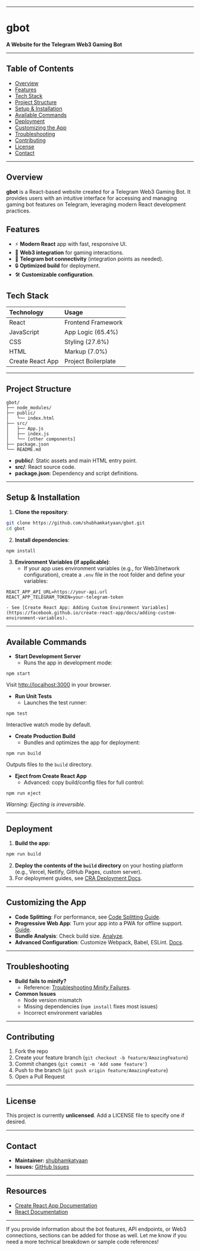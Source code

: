 ***

# gbot

**A Website for the Telegram Web3 Gaming Bot**

***

## Table of Contents

- [Overview](#overview)
- [Features](#features)
- [Tech Stack](#tech-stack)
- [Project Structure](#project-structure)
- [Setup \& Installation](#setup--installation)
- [Available Commands](#available-commands)
- [Deployment](#deployment)
- [Customizing the App](#customizing-the-app)
- [Troubleshooting](#troubleshooting)
- [Contributing](#contributing)
- [License](#license)
- [Contact](#contact)

***

## Overview

**gbot** is a React-based website created for a Telegram Web3 Gaming Bot. It provides users with an intuitive interface for accessing and managing gaming bot features on Telegram, leveraging modern React development practices.

## Features

- ⚡ **Modern React** app with fast, responsive UI.
- 🔗 **Web3 integration** for gaming interactions.
- 🤖 **Telegram bot connectivity** (integration points as needed).
- 🔒 **Optimized build** for deployment.
- 🛠️ **Customizable configuration**.


## Tech Stack

| Technology | Usage |
| :-- | :-- |
| React | Frontend Framework |
| JavaScript | App Logic (65.4%) |
| CSS | Styling (27.6%) |
| HTML | Markup (7.0%) |
| Create React App | Project Boilerplate |


***

## Project Structure

```
gbot/
├── node_modules/
├── public/
│   └── index.html
├── src/
│   ├── App.js
│   ├── index.js
│   └── [other components]
├── package.json
└── README.md
```

- **public/**: Static assets and main HTML entry point.
- **src/**: React source code.
- **package.json**: Dependency and script definitions.

***

## Setup \& Installation

1. **Clone the repository**:

```bash
git clone https://github.com/shubhamkatyaan/gbot.git
cd gbot
```

2. **Install dependencies**:

```bash
npm install
```

3. **Environment Variables (if applicable)**:
    - If your app uses environment variables (e.g., for Web3/network configuration), create a `.env` file in the root folder and define your variables:

```
REACT_APP_API_URL=https://your-api.url
REACT_APP_TELEGRAM_TOKEN=your-telegram-token
```

    - See [Create React App: Adding Custom Environment Variables](https://facebook.github.io/create-react-app/docs/adding-custom-environment-variables).

***

## Available Commands

- **Start Development Server**
    - Runs the app in development mode:

```
npm start
```

Visit [http://localhost:3000](http://localhost:3000) in your browser.
- **Run Unit Tests**
    - Launches the test runner:

```
npm test
```

Interactive watch mode by default.
- **Create Production Build**
    - Bundles and optimizes the app for deployment:

```
npm run build
```

Outputs files to the `build` directory.
- **Eject from Create React App**
    - Advanced: copy build/config files for full control:

```
npm run eject
```

*Warning: Ejecting is irreversible.*

***

## Deployment

1. **Build the app:**

```bash
npm run build
```

2. **Deploy the contents of the `build` directory** on your hosting platform (e.g., Vercel, Netlify, GitHub Pages, custom server).
3. For deployment guides, see [CRA Deployment Docs](https://facebook.github.io/create-react-app/docs/deployment).

***

## Customizing the App

- **Code Splitting**: For performance, see [Code Splitting Guide](https://facebook.github.io/create-react-app/docs/code-splitting).
- **Progressive Web App**: Turn your app into a PWA for offline support. [Guide](https://facebook.github.io/create-react-app/docs/making-a-progressive-web-app).
- **Bundle Analysis**: Check build size. [Analyze](https://facebook.github.io/create-react-app/docs/analyzing-the-bundle-size).
- **Advanced Configuration**: Customize Webpack, Babel, ESLint. [Docs](https://facebook.github.io/create-react-app/docs/advanced-configuration).

***

## Troubleshooting

- **Build fails to minify?**
    - Reference: [Troubleshooting Minify Failures](https://facebook.github.io/create-react-app/docs/troubleshooting#npm-run-build-fails-to-minify).
- **Common Issues**
    - Node version mismatch
    - Missing dependencies (`npm install` fixes most issues)
    - Incorrect environment variables

***

## Contributing

1. Fork the repo
2. Create your feature branch (`git checkout -b feature/AmazingFeature`)
3. Commit changes (`git commit -m 'Add some feature'`)
4. Push to the branch (`git push origin feature/AmazingFeature`)
5. Open a Pull Request

***

## License

This project is currently **unlicensed**. Add a LICENSE file to specify one if desired.

***

## Contact

- **Maintainer:** [shubhamkatyaan](https://github.com/shubhamkatyaan)
- **Issues:** [GitHub Issues](https://github.com/shubhamkatyaan/gbot/issues)

***

## Resources

- [Create React App Documentation](https://facebook.github.io/create-react-app/docs/getting-started)
- [React Documentation](https://react.dev/)

***

If you provide information about the bot features, API endpoints, or Web3 connections, sections can be added for those as well. Let me know if you need a more technical breakdown or sample code references!

